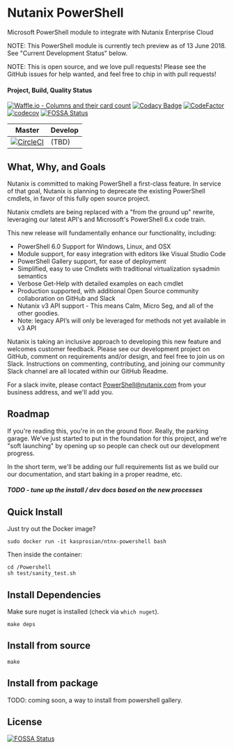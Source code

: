 # Nutanix PowerShell

Microsoft PowerShell module to integrate with Nutanix Enterprise Cloud

NOTE: This PowerShell module is currently tech preview as of 13 June 2018. See "Current Development Status" below.

NOTE: This is open source, and we love pull requests! Please see the GitHub issues for help wanted, and feel free to chip in with pull requests!

#### Project, Build, Quality Status

[![Waffle.io - Columns and their card count](https://badge.waffle.io/nutanix/PowerShell.svg?columns=all)](https://waffle.io/nutanix/PowerShell) [![Codacy Badge](https://api.codacy.com/project/badge/Grade/31363a609f9e422097824a083e983357)](https://www.codacy.com/app/JonKohler/PowerShell?utm_source=github.com&amp;utm_medium=referral&amp;utm_content=nutanix/PowerShell&amp;utm_campaign=Badge_Grade) [![CodeFactor](https://www.codefactor.io/repository/github/nutanix/powershell/badge)](https://www.codefactor.io/repository/github/nutanix/powershell) [![codecov](https://codecov.io/gh/nutanix/PowerShell/branch/master/graph/badge.svg)](https://codecov.io/gh/nutanix/PowerShell)
[![FOSSA Status](https://app.fossa.io/api/projects/git%2Bgithub.com%2Fnutanix%2FPowerShell.svg?type=shield)](https://app.fossa.io/projects/git%2Bgithub.com%2Fnutanix%2FPowerShell?ref=badge_shield)

| Master                                                                                                                                                          | Develop                                                                                                                                                           |
| --------------------------------------------------------------------------------------------------------------------------------------------------------------- | ----------------------------------------------------------------------------------------------------------------------------------------------------------------- |
| [![CircleCI](https://circleci.com/gh/nutanix/PowerShell.svg?style=svg)](https://circleci.com/gh/nutanix/PowerShell) | (TBD) |



What, Why, and Goals
--------------------
Nutanix is committed to making PowerShell a first-class feature. In service of that goal, Nutanix is planning to deprecate the existing PowerShell cmdlets, in favor of this fully open source project.

Nutanix cmdlets are being replaced with a "from the ground up" rewrite, leveraging our latest API's and Microsoft's PowerShell 6.x code train.

This new release will fundamentally enhance our functionality, including:
* PowerShell 6.0 Support for Windows, Linux, and OSX
* Module support, for easy integration with editors like Visual Studio Code
* PowerShell Gallery support, for ease of deployment
* Simplified, easy to use Cmdlets with traditional virtualization sysadmin semantics
* Verbose Get-Help with detailed examples on each cmdlet
* Production supported, with additional Open Source community collaboration on GitHub and Slack
* Nutanix v3 API support - This means Calm, Micro Seg, and all of the other goodies.
* Note: legacy API’s will only be leveraged for methods not yet available in v3 API

Nutanix is taking an inclusive approach to developing this new feature and welcomes customer feedback. Please see our development project on GitHub, comment on requirements and/or design, and feel free to join us on Slack. Instructions on commenting, contributing, and joining our community Slack channel are all located within our GitHub Readme.

For a slack invite, please contact PowerShell@nutanix.com from your business address, and we'll add you.

Roadmap
--------------------
If you're reading this, you're in on the ground floor. Really, the parking garage. We've just started to put in the foundation for this project, and we're "soft launching" by opening up so people can check out our development progress.

In the short term, we'll be adding our full requirements list as we build our our documentation, and start baking in a proper readme, etc.

##### TODO - tune up the install / dev docs based on the new processes
Quick Install
-------------

Just try out the Docker image?

    sudo docker run -it kasprosian/ntnx-powershell bash

Then inside the container:

    cd /Powershell
    sh test/sanity_test.sh

Install Dependencies
--------------------

Make sure nuget is installed (check via `which nuget`).

    make deps

Install from source
-------------------

    make

Install from package
--------------------

TODO: coming soon, a way to install from powershell gallery.


## License
[![FOSSA Status](https://app.fossa.io/api/projects/git%2Bgithub.com%2Fnutanix%2FPowerShell.svg?type=large)](https://app.fossa.io/projects/git%2Bgithub.com%2Fnutanix%2FPowerShell?ref=badge_large)
